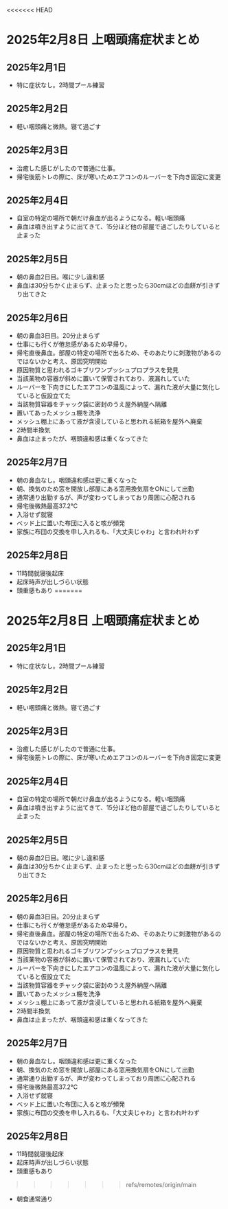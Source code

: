 <<<<<<< HEAD
# 2025年2月8日 上咽頭痛症状まとめ
## 2025年2月1日
- 特に症状なし。2時間プール練習
## 2025年2月2日
- 軽い咽頭痛と微熱。寝て過ごす
## 2025年2月3日
- 治癒した感じがしたので普通に仕事。
- 帰宅後筋トレの際に、床が寒いためエアコンのルーバーを下向き固定に変更
## 2025年2月4日
- 自室の特定の場所で朝だけ鼻血が出るようになる。軽い咽頭痛
- 鼻血は噴き出すように出てきて、15分ほど他の部屋で過ごしたりしていると止まった
## 2025年2月5日
- 朝の鼻血2日目。喉に少し違和感
- 鼻血は30分ちかく止まらず、止まったと思ったら30cmほどの血餅が引きずり出てきた
## 2025年2月6日
- 朝の鼻血3日目。20分止まらず
- 仕事にも行くが倦怠感があるため早帰り。
- 帰宅直後鼻血。部屋の特定の場所で出るため、そのあたりに刺激物があるのではないかと考え、原因究明開始
- 原因物質と思われるゴキブリワンプッシュプロプラスを発見
- 当該薬物の容器が斜めに置いて保管されており、液漏れしていた
- ルーバーを下向きにしたエアコンの温風によって、漏れた液が大量に気化していると仮設立てた
- 当該物質容器をチャック袋に密封のうえ屋外納屋へ隔離
- 置いてあったメッシュ棚を洗浄
- メッシュ棚上にあって液が含浸していると思われる紙箱を屋外へ廃棄
- 2時間半換気
- 鼻血は止まったが、咽頭違和感は重くなってきた
## 2025年2月7日
- 朝の鼻血なし。咽頭違和感は更に重くなった
- 朝、換気のため窓を開放し部屋にある窓用換気扇をONにして出勤
- 通常通り出勤するが、声が変わってしまっており周囲に心配される
- 帰宅後微熱最高37.2℃
- 入浴せず就寝
- ベッド上に置いた布団に入ると咳が頻発
- 家族に布団の交換を申し入れるも、「大丈夫じゃわ」と言われ叶わず
## 2025年2月8日
- 11時間就寝後起床
- 起床時声が出しづらい状態
- 頭重感もあり
=======
# 2025年2月8日 上咽頭痛症状まとめ
## 2025年2月1日
- 特に症状なし。2時間プール練習
## 2025年2月2日
- 軽い咽頭痛と微熱。寝て過ごす
## 2025年2月3日
- 治癒した感じがしたので普通に仕事。
- 帰宅後筋トレの際に、床が寒いためエアコンのルーバーを下向き固定に変更
## 2025年2月4日
- 自室の特定の場所で朝だけ鼻血が出るようになる。軽い咽頭痛
- 鼻血は噴き出すように出てきて、15分ほど他の部屋で過ごしたりしていると止まった
## 2025年2月5日
- 朝の鼻血2日目。喉に少し違和感
- 鼻血は30分ちかく止まらず、止まったと思ったら30cmほどの血餅が引きずり出てきた
## 2025年2月6日
- 朝の鼻血3日目。20分止まらず
- 仕事にも行くが倦怠感があるため早帰り。
- 帰宅直後鼻血。部屋の特定の場所で出るため、そのあたりに刺激物があるのではないかと考え、原因究明開始
- 原因物質と思われるゴキブリワンプッシュプロプラスを発見
- 当該薬物の容器が斜めに置いて保管されており、液漏れしていた
- ルーバーを下向きにしたエアコンの温風によって、漏れた液が大量に気化していると仮設立てた
- 当該物質容器をチャック袋に密封のうえ屋外納屋へ隔離
- 置いてあったメッシュ棚を洗浄
- メッシュ棚上にあって液が含浸していると思われる紙箱を屋外へ廃棄
- 2時間半換気
- 鼻血は止まったが、咽頭違和感は重くなってきた
## 2025年2月7日
- 朝の鼻血なし。咽頭違和感は更に重くなった
- 朝、換気のため窓を開放し部屋にある窓用換気扇をONにして出勤
- 通常通り出勤するが、声が変わってしまっており周囲に心配される
- 帰宅後微熱最高37.2℃
- 入浴せず就寝
- ベッド上に置いた布団に入ると咳が頻発
- 家族に布団の交換を申し入れるも、「大丈夫じゃわ」と言われ叶わず
## 2025年2月8日
- 11時間就寝後起床
- 起床時声が出しづらい状態
- 頭重感もあり
>>>>>>> refs/remotes/origin/main
- 朝食通常通り